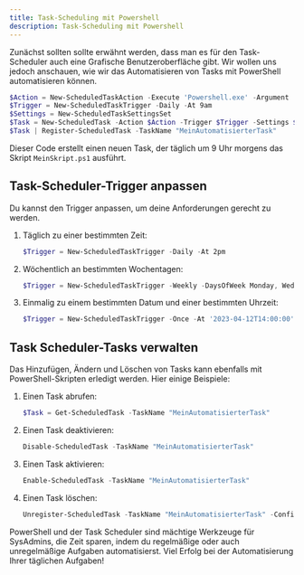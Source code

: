 ```yaml
---
title: Task-Scheduling mit Powershell
description: Task-Scheduling mit Powershell
---
```


Zunächst sollten sollte erwähnt werden, dass man es für den Task-Scheduler auch eine Grafische Benutzeroberfläche gibt. Wir wollen uns jedoch anschauen, wie wir das Automatisieren von Tasks mit PowerShell automatisieren können.

```powershell
$Action = New-ScheduledTaskAction -Execute 'Powershell.exe' -Argument '-File C:\Beispiel\Pfad\MeinSkript.ps1'
$Trigger = New-ScheduledTaskTrigger -Daily -At 9am
$Settings = New-ScheduledTaskSettingsSet
$Task = New-ScheduledTask -Action $Action -Trigger $Trigger -Settings $Settings
$Task | Register-ScheduledTask -TaskName "MeinAutomatisierterTask"
```

Dieser Code erstellt einen neuen Task, der täglich um 9 Uhr morgens das Skript `MeinSkript.ps1` ausführt.

## Task-Scheduler-Trigger anpassen

Du kannst den Trigger anpassen, um deine Anforderungen gerecht zu werden.

1. Täglich zu einer bestimmten Zeit:
    
    ```powershell
    $Trigger = New-ScheduledTaskTrigger -Daily -At 2pm
    ```
    
2. Wöchentlich an bestimmten Wochentagen:
    
    ```powershell
    $Trigger = New-ScheduledTaskTrigger -Weekly -DaysOfWeek Monday, Wednesday, Friday -At 10am
    ```
    
3. Einmalig zu einem bestimmten Datum und einer bestimmten Uhrzeit:
    
    ```powershell
    $Trigger = New-ScheduledTaskTrigger -Once -At '2023-04-12T14:00:00'
    ```
    

## Task Scheduler-Tasks verwalten

Das Hinzufügen, Ändern und Löschen von Tasks kann ebenfalls mit PowerShell-Skripten erledigt werden. Hier einige Beispiele:

1. Einen Task abrufen:
    
    ```powershell
    $Task = Get-ScheduledTask -TaskName "MeinAutomatisierterTask"
    ```
    
2. Einen Task deaktivieren:
    
    ```powershell
    Disable-ScheduledTask -TaskName "MeinAutomatisierterTask"
    ```
    
3. Einen Task aktivieren:
    
    ```powershell
    Enable-ScheduledTask -TaskName "MeinAutomatisierterTask"
    ```
    
4. Einen Task löschen:
    
    ```powershell
    Unregister-ScheduledTask -TaskName "MeinAutomatisierterTask" -Confirm:$false
    ```
    

PowerShell und der Task Scheduler sind mächtige Werkzeuge für SysAdmins, die Zeit sparen, indem du regelmäßige oder auch unregelmäßige Aufgaben automatisierst. Viel Erfolg bei der Automatisierung Ihrer täglichen Aufgaben!
